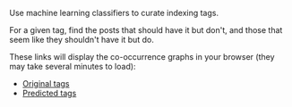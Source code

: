 Use machine learning classifiers to curate indexing tags.

For a given tag, find the posts that should have it but don't, and those that seem like they shouldn't have it but do.



These links will display the co-occurrence graphs in your browser (they may take several minutes to load):

* [Original tags](https://htmlpreview.github.io/?https://raw.githubusercontent.com/rmhorton/sentence-embedding-demos/main/tag_curation/cooccurrence_original_tags.html)
* [Predicted tags](https://htmlpreview.github.io/?https://raw.githubusercontent.com/rmhorton/sentence-embedding-demos/main/tag_curation/cooccurrence_predicted_tags.html)
